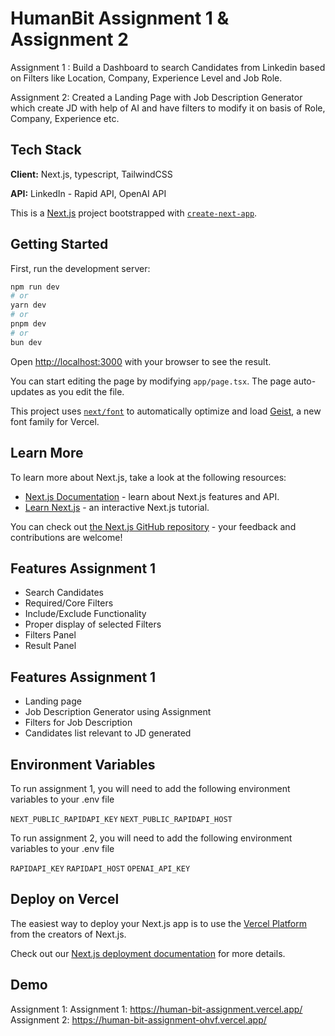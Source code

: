 # HumanBit Assignment 1 & Assignment 2

Assignment 1 : Build a Dashboard to search Candidates from Linkedin based on Filters like Location, Company, Experience Level and Job Role.

Assignment 2: Created a Landing Page with Job Description Generator which create JD with help of AI and have filters to modify it on basis of Role, Company, Experience etc.

## Tech Stack

**Client:** Next.js, typescript, TailwindCSS

**API:** LinkedIn - Rapid API, OpenAI API

This is a [Next.js](https://nextjs.org) project bootstrapped with [`create-next-app`](https://nextjs.org/docs/app/api-reference/cli/create-next-app).

## Getting Started

First, run the development server:

```bash
npm run dev
# or
yarn dev
# or
pnpm dev
# or
bun dev
```

Open [http://localhost:3000](http://localhost:3000) with your browser to see the result.

You can start editing the page by modifying `app/page.tsx`. The page auto-updates as you edit the file.

This project uses [`next/font`](https://nextjs.org/docs/app/building-your-application/optimizing/fonts) to automatically optimize and load [Geist](https://vercel.com/font), a new font family for Vercel.

## Learn More

To learn more about Next.js, take a look at the following resources:

- [Next.js Documentation](https://nextjs.org/docs) - learn about Next.js features and API.
- [Learn Next.js](https://nextjs.org/learn) - an interactive Next.js tutorial.

You can check out [the Next.js GitHub repository](https://github.com/vercel/next.js) - your feedback and contributions are welcome!

## Features Assignment 1

- Search Candidates
- Required/Core Filters
- Include/Exclude Functionality
- Proper display of selected Filters
- Filters Panel
- Result Panel

## Features Assignment 1

- Landing page
- Job Description Generator using Assignment
- Filters for Job Description
- Candidates list relevant to JD generated

## Environment Variables

To run assignment 1, you will need to add the following environment variables to your .env file

`NEXT_PUBLIC_RAPIDAPI_KEY`
`NEXT_PUBLIC_RAPIDAPI_HOST`

To run assignment 2, you will need to add the following environment variables to your .env file

`RAPIDAPI_KEY`
`RAPIDAPI_HOST`
`OPENAI_API_KEY`

## Deploy on Vercel

The easiest way to deploy your Next.js app is to use the [Vercel Platform](https://vercel.com/new?utm_medium=default-template&filter=next.js&utm_source=create-next-app&utm_campaign=create-next-app-readme) from the creators of Next.js.

Check out our [Next.js deployment documentation](https://nextjs.org/docs/app/building-your-application/deploying) for more details.

## Demo

Assignment 1: Assignment 1: https://human-bit-assignment.vercel.app/
Assignment 2: https://human-bit-assignment-ohvf.vercel.app/

